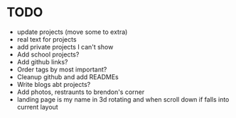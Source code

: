 # TODO

- update projects (move some to extra)
- real text for projects
- add private projects I can't show
- Add school projects?
- Add github links?
- Order tags by most important?
- Cleanup github and add READMEs
- Write blogs abt projects?
- Add photos, restraunts to brendon's corner
- landing page is my name in 3d rotating and when scroll down if falls into current layout
